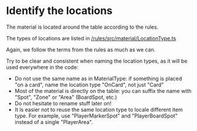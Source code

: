 # Identify the locations

The material is located around the table according to the rules.

The types of locations are listed in [/rules/src/material/LocationType.ts](https://github.com/gamepark/colt-super-express/blob/main/rules/src/material/LocationType.ts)

Again, we follow the terms from the rules as much as we can.

Try to be clear and consistent when naming the location types, as it will be used everywhere in the code:

- Do not use the same name as in MaterialType: if something is placed "on a card", name the location type "OnCard", not just "Card"
- Most of the material is directly on the table: you can suffix the name with "Spot", "Zone" or "Area" (BoardSpot, etc.)
- Do not hesitate to rename stuff later on!
- It is easier not to reuse the same location type to locale different item type. For example, use "PlayerMarkerSpot" and "PlayerBoardSpot" instead of a single "PlayerArea".
